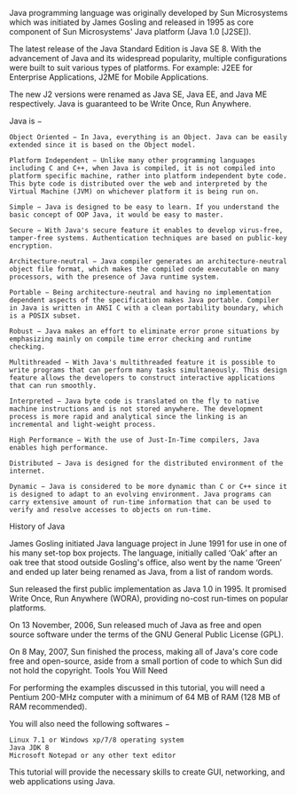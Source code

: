 Java programming language was originally developed by Sun Microsystems which was initiated by James Gosling and released in 1995 as core component of Sun Microsystems' Java platform (Java 1.0 [J2SE]).

The latest release of the Java Standard Edition is Java SE 8. With the advancement of Java and its widespread popularity, multiple configurations were built to suit various types of platforms. For example: J2EE for Enterprise Applications, J2ME for Mobile Applications.

The new J2 versions were renamed as Java SE, Java EE, and Java ME respectively. Java is guaranteed to be Write Once, Run Anywhere.

Java is −

    Object Oriented − In Java, everything is an Object. Java can be easily extended since it is based on the Object model.

    Platform Independent − Unlike many other programming languages including C and C++, when Java is compiled, it is not compiled into platform specific machine, rather into platform independent byte code. This byte code is distributed over the web and interpreted by the Virtual Machine (JVM) on whichever platform it is being run on.

    Simple − Java is designed to be easy to learn. If you understand the basic concept of OOP Java, it would be easy to master.

    Secure − With Java's secure feature it enables to develop virus-free, tamper-free systems. Authentication techniques are based on public-key encryption.

    Architecture-neutral − Java compiler generates an architecture-neutral object file format, which makes the compiled code executable on many processors, with the presence of Java runtime system.

    Portable − Being architecture-neutral and having no implementation dependent aspects of the specification makes Java portable. Compiler in Java is written in ANSI C with a clean portability boundary, which is a POSIX subset.

    Robust − Java makes an effort to eliminate error prone situations by emphasizing mainly on compile time error checking and runtime checking.

    Multithreaded − With Java's multithreaded feature it is possible to write programs that can perform many tasks simultaneously. This design feature allows the developers to construct interactive applications that can run smoothly.

    Interpreted − Java byte code is translated on the fly to native machine instructions and is not stored anywhere. The development process is more rapid and analytical since the linking is an incremental and light-weight process.

    High Performance − With the use of Just-In-Time compilers, Java enables high performance.

    Distributed − Java is designed for the distributed environment of the internet.

    Dynamic − Java is considered to be more dynamic than C or C++ since it is designed to adapt to an evolving environment. Java programs can carry extensive amount of run-time information that can be used to verify and resolve accesses to objects on run-time.

History of Java

James Gosling initiated Java language project in June 1991 for use in one of his many set-top box projects. The language, initially called ‘Oak’ after an oak tree that stood outside Gosling's office, also went by the name ‘Green’ and ended up later being renamed as Java, from a list of random words.

Sun released the first public implementation as Java 1.0 in 1995. It promised Write Once, Run Anywhere (WORA), providing no-cost run-times on popular platforms.

On 13 November, 2006, Sun released much of Java as free and open source software under the terms of the GNU General Public License (GPL).

On 8 May, 2007, Sun finished the process, making all of Java's core code free and open-source, aside from a small portion of code to which Sun did not hold the copyright.
Tools You Will Need

For performing the examples discussed in this tutorial, you will need a Pentium 200-MHz computer with a minimum of 64 MB of RAM (128 MB of RAM recommended).

You will also need the following softwares −

    Linux 7.1 or Windows xp/7/8 operating system
    Java JDK 8
    Microsoft Notepad or any other text editor

This tutorial will provide the necessary skills to create GUI, networking, and web applications using Java.
